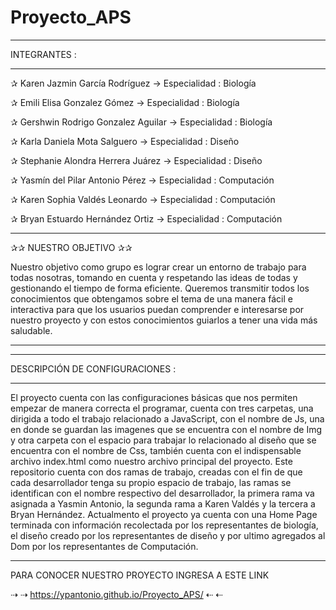 # Proyecto_APS

____________________________________________________________________

INTEGRANTES :
____________________________________________________________________

✰ Karen Jazmin García Rodríguez       →  Especialidad : Biología

✰ Emili Elisa Gonzalez Gómez          →  Especialidad : Biología

✰ Gershwin Rodrigo Gonzalez Aguilar   →  Especialidad : Biología

✰ Karla Daniela Mota Salguero         →  Especialidad : Diseño              

✰ Stephanie Alondra Herrera Juárez    →  Especialidad : Diseño

✰ Yasmín del Pilar Antonio Pérez      →  Especialidad : Computación

✰ Karen Sophia Valdés Leonardo        →  Especialidad : Computación

✰ Bryan Estuardo Hernández Ortiz      →  Especialidad : Computación

____________________________________________________________________

✰✰   NUESTRO OBJETIVO  ✰✰

Nuestro objetivo como grupo es lograr crear un entorno de trabajo para todas nosotras, tomando en cuenta y respetando las ideas de todas y gestionando el tiempo de forma eficiente. Queremos transmitir todos los conocimientos que obtengamos sobre el tema de una manera fácil e interactiva para que los usuarios puedan comprender e interesarse por nuestro proyecto y con estos conocimientos guiarlos a tener una vida más saludable.

________________
___________________________

DESCRIPCIÓN DE CONFIGURACIONES :
__________________________________________________________________

El proyecto cuenta con las configuraciones básicas que nos permiten empezar de manera correcta el programar, cuenta con tres carpetas, una dirigida a todo el trabajo relacionado a JavaScript, con el nombre de Js, una en donde se guardan las imagenes que se encuentra con el nombre de Img y otra carpeta con el espacio para trabajar lo relacionado al diseño que se encuentra con el nombre de Css, también cuenta con el indispensable archivo index.html como nuestro archivo principal del proyecto. Este repositorio cuenta con dos ramas de trabajo, creadas con el fin de que cada desarrollador tenga su propio espacio de trabajo, las ramas se identifican con el nombre respectivo del desarrollador, la primera rama va asignada a Yasmin Antonio, la segunda rama a Karen Valdés y la tercera a Bryan Hernández. Actualmento el proyecto ya cuenta con una Home Page terminada con información recolectada por los representantes de biología, el diseño creado por los representantes de diseño y por ultimo agregados al Dom por los representantes de Computación.

__________________________________________________________________

PARA CONOCER NUESTRO PROYECTO INGRESA A ESTE LINK 

⇢ ⇢   https://ypantonio.github.io/Proyecto_APS/   ⇠ ⇠